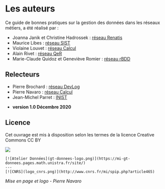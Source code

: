 # Les auteurs

Ce guide de bonnes pratiques sur la gestion des données dans les réseaux métiers, a été réalisé par  :

* Joanna Janik et Christine Hadrossek : [réseau Renatis](http://renatis.cnrs.fr/)
* Maurice Libes : [réseau SIST](http://sist.cnrs.fr)
* Violaine Louvet : [réseau Calcul](https://calcul.math.cnrs.fr/)
* Alain Rivet : [réseau QeR](http://qualite-en-recherche.cnrs.fr/)
* Marie-Claude Quidoz et Geneviève Romier : [réseau rBDD](http://rbdd.cnrs.fr/)

## Relecteurs

* Pierre Brochard : [réseau DevLog](http://devlog.cnrs.fr/)
* Pierre Navaro : [réseau Calcul](https://calcul.math.cnrs.fr/)
* Jean-Michel Parret : [INIST](https://www.inist.fr/)

- **version 1.0 Décembre 2020**

## Licence 

Cet ouvrage est mis à disposition selon les termes de la licence Creative Commons CC BY

[![](https://licensebuttons.net/l/by/4.0/88x31.png)](https://creativecommons.org/licenses/by/4.0/deed.fr)

````{panels}
[![Atelier Données](gt-donnees-logo.png)](https://mi-gt-donnees.pages.math.unistra.fr/site/)
---
[![CNRS](logo_cnrs.png)](http://www.cnrs.fr/mi/spip.php?article465)
````

*Mise en page et logo - Pierre Navaro*

